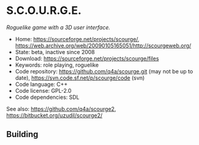 # S.C.O.U.R.G.E.

_Roguelike game with a 3D user interface._

- Home: https://sourceforge.net/projects/scourge/, <https://web.archive.org/web/20090105165051/http://scourgeweb.org/>
- State: beta, inactive since 2008
- Download: https://sourceforge.net/projects/scourge/files
- Keywords: role playing, roguelike
- Code repository: https://github.com/q4a/scourge.git (may not be up to date), https://svn.code.sf.net/p/scourge/code (svn)
- Code language: C++
- Code license: GPL-2.0
- Code dependencies: SDL

See also: https://github.com/q4a/scourge2, https://bitbucket.org/uzudil/scourge2/

## Building

